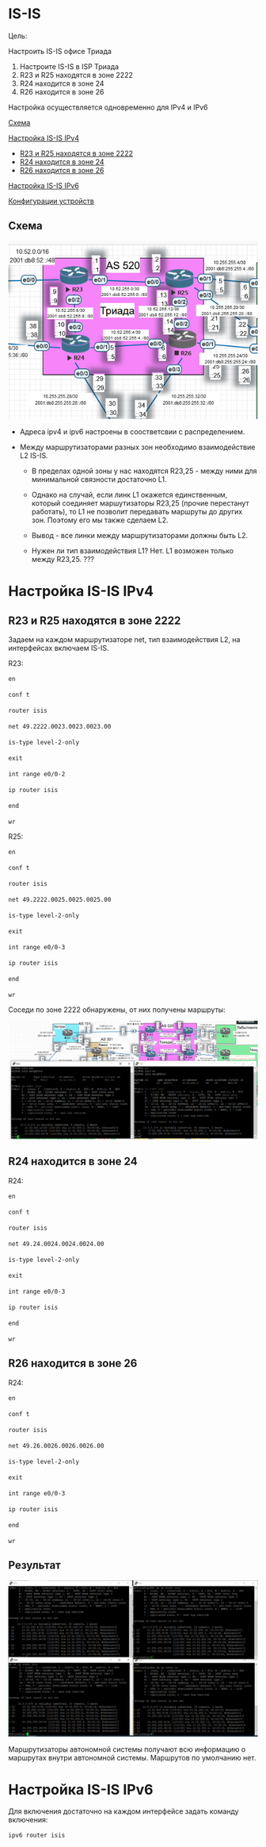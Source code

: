 # IS-IS

Цель:

Настроить IS-IS офисе Триада

1. Настроите IS-IS в ISP Триада
2. R23 и R25 находятся в зоне 2222
3. R24 находится в зоне 24
4. R26 находится в зоне 26

Настройка осуществляется одновременно для IPv4 и IPv6

[Схема](#head0)

[Настройка IS-IS IPv4](#head1)

* [R23 и R25 находятся в зоне 2222](#head2222)
* [R24 находится в зоне 24](#head24)
* [R26 находится в зоне 26](#head26)

[Настройка IS-IS IPv6](#head2)

[Конфигурации устройств](configs)

## <a name="head0"></a>  Схема

![](screenshots/2021-05-07-13-44-43-image.png)

- Адреса ipv4 и ipv6 настроены в соостветсвии с распределением.

- Между маршрутизаторами разных зон необходимо взаимодействие L2 IS-IS.
  
  - В пределах одной зоны у нас находятся R23,25 - между ними для минимальной связности достаточно L1.
  
  - Однако на случай, если линк L1 окажется единственным, который соединяет маршутизаторы R23,25 (прочие перестанут работать), то L1 не позволит передавать маршруты до других зон. Поэтому его мы также сделаем L2.
  
  - Вывод - все линки между маршрутизаторами должны быть L2.
  
  - Нужен ли тип взаимодействия L1? Нет. L1 возможен только между R23,25. ???

# <a name="head1"></a>  Настройка IS-IS IPv4

## <a name="head2222"></a>  R23 и R25 находятся в зоне 2222

Задаем на каждом маршрутизаторе net, тип взаимодействия L2, на интерфейсах включаем IS-IS.

R23:

```
en

conf t

router isis

net 49.2222.0023.0023.0023.00

is-type level-2-only

exit

int range e0/0-2

ip router isis

end

wr 
```

R25:

```
en

conf t

router isis

net 49.2222.0025.0025.0025.00

is-type level-2-only

exit

int range e0/0-3

ip router isis

end

wr 
```

Соседи по зоне 2222 обнаружены, от них получены маршруты:

![](screenshots/2021-05-07-16-07-48-image.png)

## <a name="head24"></a>  R24 находится в зоне 24

R24:

```
en

conf t

router isis

net 49.24.0024.0024.0024.00

is-type level-2-only

exit

int range e0/0-3

ip router isis

end

wr 
```

## <a name="head26"></a>  R26 находится в зоне 26

R24:

```
en

conf t

router isis

net 49.26.0026.0026.0026.00

is-type level-2-only

exit

int range e0/0-3

ip router isis

end

wr 
```

## Результат

![](screenshots/2021-05-07-16-14-44-image.png)

Маршрутизаторы автономной системы получают всю информацию о маршрутах внутри автономной системы. Маршрутов по умолчанию нет.

# <a name="head2"></a>  Настройка IS-IS IPv6

Для включения достаточно на каждом интерфейсе задать команду включения:

```
ipv6 router isis
```
